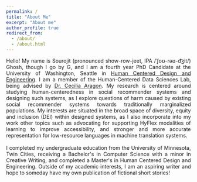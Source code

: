 ```yaml
---
permalink: /
title: "About Me"
excerpt: "About me"
author_profile: true
redirect_from: 
  - /about/
  - /about.html
---
```


<div align="justify"> Hello! My name is Sourojit (pronounced show-row-jeet, IPA /ˈʃoʊ-rəʊ-d͡ʒit/) Ghosh, though I go by G, and I am a fourth year PhD Candidate at the University of Washington, Seattle in <a href = "https://www.hcde.washington.edu/">Human Centered Design and Engineering</a>. I am a member of the Human-Centered Data Sciences Lab, being advised by <a href = "https://faculty.washington.edu/aragon/">Dr. Cecilia Aragon</a>. My research is centered around studying human-centeredness in social recommender systems and designing such systems, as I explore questions of harm caused by existing social recommender systems towards traditionally marginalized populations. My interests are situated in the broad space of diversity, equity and inclusion (DEI) within designed systems, as I also incorporate into my work other topics such as advocating for supporting HyFlex modalities of learning to improve accessibility, and stronger and more accurate representation for low-resource languages in machine translation systems. <br><br>
  I completed my undergraduate education from the University of Minnesota, Twin Cities, receiving a Bachelor's in Computer Science with a minor in Creative Writing, and completed a Master's in Human Centered Design and Engineering. Outside of my academic interests, I am an aspiring writer and hope to someday have my own publication of fictional short stories! </div>
